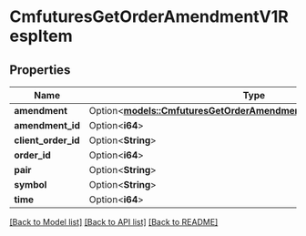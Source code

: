 # CmfuturesGetOrderAmendmentV1RespItem

## Properties

Name | Type | Description | Notes
------------ | ------------- | ------------- | -------------
**amendment** | Option<[**models::CmfuturesGetOrderAmendmentV1RespItemAmendment**](CmfuturesGetOrderAmendmentV1RespItem_amendment.md)> |  | [optional]
**amendment_id** | Option<**i64**> |  | [optional]
**client_order_id** | Option<**String**> |  | [optional]
**order_id** | Option<**i64**> |  | [optional]
**pair** | Option<**String**> |  | [optional]
**symbol** | Option<**String**> |  | [optional]
**time** | Option<**i64**> |  | [optional]

[[Back to Model list]](../README.md#documentation-for-models) [[Back to API list]](../README.md#documentation-for-api-endpoints) [[Back to README]](../README.md)


